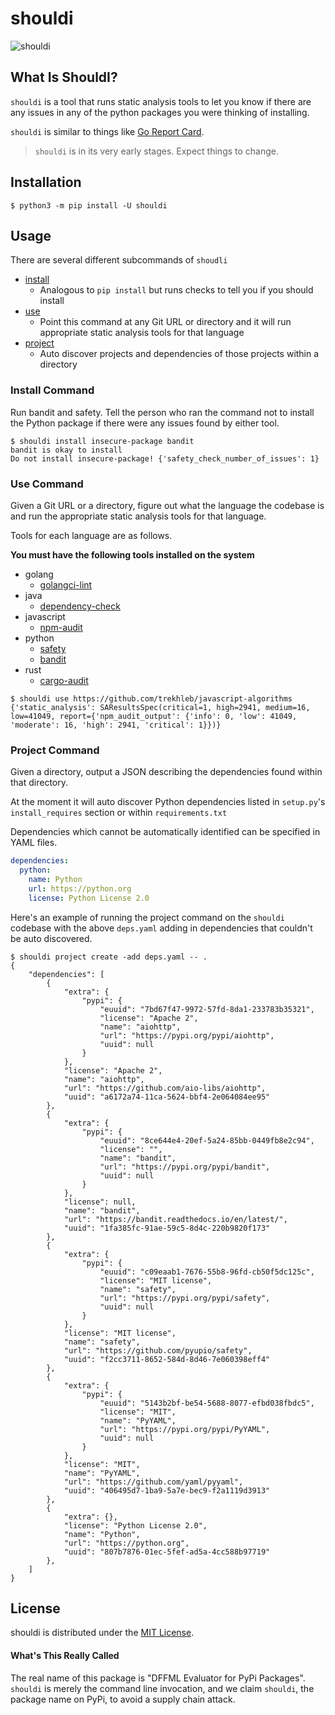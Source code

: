 # shouldi

![shouldi](https://github.com/dffml/dffml/raw/main/examples/shouldi/shouldi.jpg)

## What Is ShouldI?

`shouldi` is a tool that runs static analysis tools to let you know if there are
any issues in any of the python packages you were thinking of installing.

`shouldi` is similar to things like [Go Report Card](https://goreportcard.com/).

> `shouldi` is in its very early stages. Expect things to change.

## Installation

```console
$ python3 -m pip install -U shouldi
```

## Usage

There are several different subcommands of `shoudli`

- [install](#install-command)
  - Analogous to `pip install` but runs checks to tell you if you should install
- [use](#use-command)
  - Point this command at any Git URL or directory and it will run appropriate
    static analysis tools for that language
- [project](#project-command)
  - Auto discover projects and dependencies of those projects within a directory

### Install Command

Run bandit and safety. Tell the person who ran the command not to install the
Python package if there were any issues found by either tool.

```console
$ shouldi install insecure-package bandit
bandit is okay to install
Do not install insecure-package! {'safety_check_number_of_issues': 1}
```

### Use Command

Given a Git URL or a directory, figure out what the language the codebase is and
run the appropriate static analysis tools for that language.

Tools for each language are as follows.

**You must have the following tools installed on the system**

- golang
  - [golangci-lint](https://github.com/golangci/golangci-lint/blob/master/README.md)
- java
  - [dependency-check](https://owasp.org/www-project-dependency-check/)
- javascript
  - [npm-audit](https://docs.npmjs.com/cli/audit)
- python
  - [safety](https://pyup.io/safety/)
  - [bandit](https://pypi.org/project/bandit/)
- rust
  - [cargo-audit](https://github.com/RustSec/cargo-audit)

```console
$ shouldi use https://github.com/trekhleb/javascript-algorithms
{'static_analysis': SAResultsSpec(critical=1, high=2941, medium=16, low=41049, report={'npm_audit_output': {'info': 0, 'low': 41049, 'moderate': 16, 'high': 2941, 'critical': 1}})}
```

### Project Command

Given a directory, output a JSON describing the dependencies found within that
directory.

At the moment it will auto discover Python dependencies listed in `setup.py`'s
`install_requires` section or within `requirements.txt`

Dependencies which cannot be automatically identified can be specified in YAML
files.

```yaml
dependencies:
  python:
    name: Python
    url: https://python.org
    license: Python License 2.0
```

Here's an example of running the project command on the `shouldi` codebase with
the above `deps.yaml` adding in dependencies that couldn't be auto discovered.

```console
$ shouldi project create -add deps.yaml -- .
{
    "dependencies": [
        {
            "extra": {
                "pypi": {
                    "euuid": "7bd67f47-9972-57fd-8da1-233783b35321",
                    "license": "Apache 2",
                    "name": "aiohttp",
                    "url": "https://pypi.org/pypi/aiohttp",
                    "uuid": null
                }
            },
            "license": "Apache 2",
            "name": "aiohttp",
            "url": "https://github.com/aio-libs/aiohttp",
            "uuid": "a6172a74-11ca-5624-bbf4-2e064084ee95"
        },
        {
            "extra": {
                "pypi": {
                    "euuid": "8ce644e4-20ef-5a24-85bb-0449fb8e2c94",
                    "license": "",
                    "name": "bandit",
                    "url": "https://pypi.org/pypi/bandit",
                    "uuid": null
                }
            },
            "license": null,
            "name": "bandit",
            "url": "https://bandit.readthedocs.io/en/latest/",
            "uuid": "1fa385fc-91ae-59c5-8d4c-220b9820f173"
        },
        {
            "extra": {
                "pypi": {
                    "euuid": "c09eaab1-7676-55b8-96fd-cb50f5dc125c",
                    "license": "MIT license",
                    "name": "safety",
                    "url": "https://pypi.org/pypi/safety",
                    "uuid": null
                }
            },
            "license": "MIT license",
            "name": "safety",
            "url": "https://github.com/pyupio/safety",
            "uuid": "f2cc3711-8652-584d-8d46-7e060398eff4"
        },
        {
            "extra": {
                "pypi": {
                    "euuid": "5143b2bf-be54-5688-8077-efbd038fbdc5",
                    "license": "MIT",
                    "name": "PyYAML",
                    "url": "https://pypi.org/pypi/PyYAML",
                    "uuid": null
                }
            },
            "license": "MIT",
            "name": "PyYAML",
            "url": "https://github.com/yaml/pyyaml",
            "uuid": "406495d7-1ba9-5a7e-bec9-f2a1119d3913"
        },
        {
            "extra": {},
            "license": "Python License 2.0",
            "name": "Python",
            "url": "https://python.org",
            "uuid": "807b7876-01ec-5fef-ad5a-4cc588b97719"
        },
    ]
}
```

## License

shouldi is distributed under the [MIT License](https://spdx.org/licenses/MIT.html).

#### What's This Really Called

The real name of this package is "DFFML Evaluator for PyPi Packages". `shouldi`
is merely the command line invocation, and we claim `shouldi`, the package name
on PyPi, to avoid a supply chain attack.
